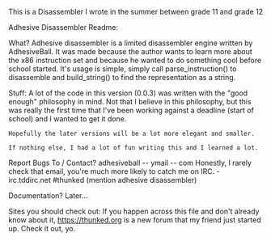 This is a Disassembler I wrote in the summer between grade 11 and grade 12


Adhesive Disassembler Readme:

What?
    Adhesive disassembler is a limited disassembler engine written by AdhesiveBall.
    It was made because the author wants to learn more about the x86 instruction set and because he wanted to do something cool before school started.
    It's usage is simple, simply call parse_instruction() to disassemble and build_string() to find the representation as a string.

Stuff:
    A lot of the code in this version (0.0.3) was written with the "good enough" philosophy in mind.
    Not that I believe in this philosophy, but this was really the first time that I've been working against a deadline (start of school)
    and I wanted to get it done.

    Hopefully the later versions will be a lot more elegant and smaller.

    If nothing else, I had a lot of fun writing this and I learned a lot.


Report Bugs To / Contact?
    adhesiveball -- ymail -- com
    Honestly, I rarely check that email, you're much more likely to catch me on IRC. - irc.tddirc.net #thunked (mention adhesive disassembler)

Documentation?
    Later...



Sites you should check out:
    If you happen across this file and don't already know about it, https://thunked.org is a new forum that my friend just started up.
    Check it out, yo.
